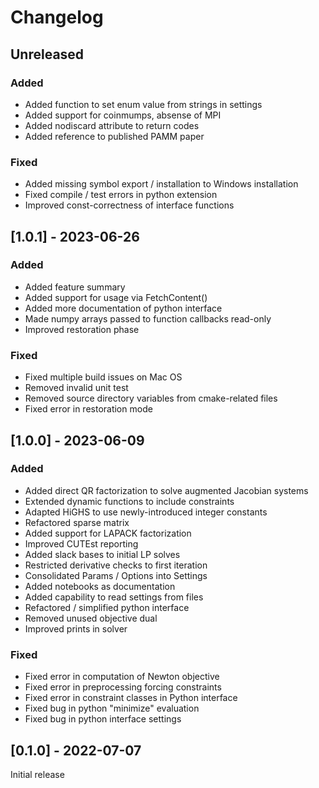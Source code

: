 # Changelog

## Unreleased

### Added

- Added function to set enum value from strings in settings
- Added support for coinmumps, absense of MPI
- Added nodiscard attribute to return codes
- Added reference to published PAMM paper

### Fixed

- Added missing symbol export / installation to Windows installation
- Fixed compile / test errors in python extension
- Improved const-correctness of interface functions

## [1.0.1] - 2023-06-26

### Added

- Added feature summary
- Added support for usage via FetchContent()
- Added more documentation of python interface
- Made numpy arrays passed to function callbacks read-only
- Improved restoration phase

### Fixed

- Fixed multiple build issues on Mac OS
- Removed invalid unit test
- Removed source directory variables from cmake-related files
- Fixed error in restoration mode

## [1.0.0] - 2023-06-09

### Added

- Added direct QR factorization to solve augmented Jacobian systems
- Extended dynamic functions to include constraints
- Adapted HiGHS to use newly-introduced integer constants
- Refactored sparse matrix
- Added support for LAPACK factorization
- Improved CUTEst reporting
- Added slack bases to initial LP solves
- Restricted derivative checks to first iteration
- Consolidated Params / Options into Settings
- Added notebooks as documentation
- Added capability to read settings from files
- Refactored / simplified python interface
- Removed unused objective dual
- Improved prints in solver

### Fixed

- Fixed error in computation of Newton objective
- Fixed error in preprocessing forcing constraints
- Fixed error in constraint classes in Python interface
- Fixed bug in python "minimize" evaluation
- Fixed bug in python interface settings

## [0.1.0] - 2022-07-07

Initial release
